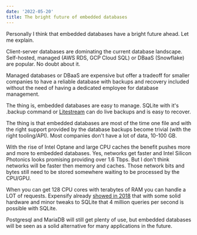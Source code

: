 ```yaml
---
date: '2022-05-20'
title: The bright future of embedded databases
---
```


Personally I think that embedded databases have a bright future ahead. Let me explain.

Client-server databases are dominating the current database landscape. Self-hosted, managed (AWS RDS, GCP Cloud SQL) or DBaaS (Snowflake) are popular. No doubt about it.

Managed databases or DBaaS are expensive but offer a tradeoff for smaller companies to have a reliable database with backups and recovery included without the need of having a dedicated employee for database management.

The thing is, embedded databases are easy to manage. SQLite with it's .backup command or [Litestream](https://litestream.io/) can do live backups and is easy to recover.

The thing is that embedded databases are most of the time one file and with the right support provided by the database backups become trivial (with the right tooling/API). Most companies don't have a lot of data, 10-100 GB.

With the rise of Intel Optane and large CPU caches the benefit pushes more and more to embedded databases. Yes, networks get faster and Intel Silicon Photonics looks promising providing over 1.6 Tbps. But I don't think networks will be faster then memory and caches. Those network bits and bytes still need to be stored somewhere waiting to be processed by the CPU/GPU.

When you can get 128 CPU cores with terabytes of RAM you can handle a LOT of requests. Expensify already [showed in 2018](https://blog.expensify.com/2018/01/08/scaling-sqlite-to-4m-qps-on-a-single-server/) that with some solid hardware and minor tweaks to SQLite that 4 million queries per second is possible with SQLite.

Postgresql and MariaDB will still get plenty of use, but embedded databases will be seen as a solid alternative for many applications in the future.